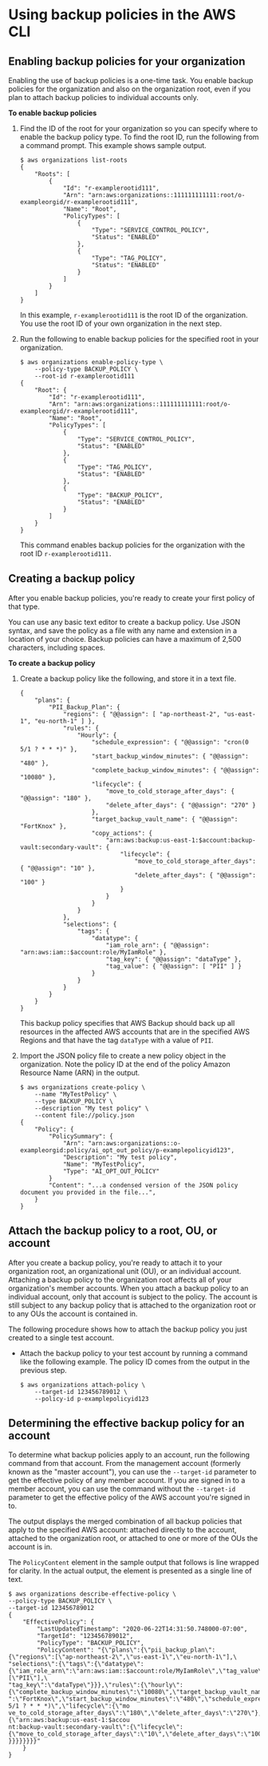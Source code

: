 # Using backup policies in the AWS CLI<a name="orgs_manage_policies_backup_cli"></a>

## Enabling backup policies for your organization<a name="backup-policy-enable-cli"></a>

Enabling the use of backup policies is a one\-time task\. You enable backup policies for the organization and also on the organization root, even if you plan to attach backup policies to individual accounts only\. 

**To enable backup policies**

1. Find the ID of the root for your organization so you can specify where to enable the backup policy type\. To find the root ID, run the following from a command prompt\. This example shows sample output\.

   ```
   $ aws organizations list-roots
   {
       "Roots": [
           {
               "Id": "r-examplerootid111",
               "Arn": "arn:aws:organizations::111111111111:root/o-exampleorgid/r-examplerootid111",
               "Name": "Root",
               "PolicyTypes": [
                   {
                       "Type": "SERVICE_CONTROL_POLICY",
                       "Status": "ENABLED"
                   },
                   {
                       "Type": "TAG_POLICY",
                       "Status": "ENABLED"
                   }
               ]
           }
       ]
   }
   ```

   In this example, `r-examplerootid111` is the root ID of the organization\. You use the root ID of your own organization in the next step\.

1. Run the following to enable backup policies for the specified root in your organization\.

   ```
   $ aws organizations enable-policy-type \
       --policy-type BACKUP_POLICY \
       --root-id r-examplerootid111
   {
       "Root": {
           "Id": "r-examplerootid111",
           "Arn": "arn:aws:organizations::111111111111:root/o-exampleorgid/r-examplerootid111",
           "Name": "Root",
           "PolicyTypes": [
               {
                   "Type": "SERVICE_CONTROL_POLICY",
                   "Status": "ENABLED"
               },
               {
                   "Type": "TAG_POLICY",
                   "Status": "ENABLED"
               },
               {
                   "Type": "BACKUP_POLICY",
                   "Status": "ENABLED"
               }
           ]
       }
   }
   ```

   This command enables backup policies for the organization with the root ID `r-examplerootid111.` 

## Creating a backup policy<a name="backup-create-first-cli"></a>

After you enable backup policies, you're ready to create your first policy of that type\. 

You can use any basic text editor to create a backup policy\. Use JSON syntax, and save the policy as a file with any name and extension in a location of your choice\. Backup policies can have a maximum of 2,500 characters, including spaces\. 

**To create a backup policy**

1. Create a backup policy like the following, and store it in a text file\.

   ```
   {
       "plans": {
           "PII_Backup_Plan": {
               "regions": { "@@assign": [ "ap-northeast-2", "us-east-1", "eu-north-1" ] },
               "rules": {
                   "Hourly": {
                       "schedule_expression": { "@@assign": "cron(0 5/1 ? * * *)" },
                       "start_backup_window_minutes": { "@@assign": "480" },
                       "complete_backup_window_minutes": { "@@assign": "10080" },
                       "lifecycle": {
                           "move_to_cold_storage_after_days": { "@@assign": "180" },
                           "delete_after_days": { "@@assign": "270" }
                       },
                       "target_backup_vault_name": { "@@assign": "FortKnox" },
                       "copy_actions": {
                           "arn:aws:backup:us-east-1:$account:backup-vault:secondary-vault": {
                               "lifecycle": {
                                   "move_to_cold_storage_after_days": { "@@assign": "10" },
                                   "delete_after_days": { "@@assign": "100" }
                               }
                           }
                       }
                   }
               },
               "selections": {
                   "tags": {
                       "datatype": {
                           "iam_role_arn": { "@@assign": "arn:aws:iam::$account:role/MyIamRole" },
                           "tag_key": { "@@assign": "dataType" },
                           "tag_value": { "@@assign": [ "PII" ] }
                       }
                   }
               }
           }
       }
   }
   ```

   This backup policy specifies that AWS Backup should back up all resources in the affected AWS accounts that are in the specified AWS Regions and that have the tag `dataType` with a value of `PII`\. 

1. Import the JSON policy file to create a new policy object in the organization\. Note the policy ID at the end of the policy Amazon Resource Name \(ARN\) in the output\.

   ```
   $ aws organizations create-policy \
       --name "MyTestPolicy" \
       --type BACKUP_POLICY \
       --description "My test policy" \
       --content file://policy.json
   {
       "Policy": {
           "PolicySummary": {
               "Arn": "arn:aws:organizations::o-exampleorgid:policy/ai_opt_out_policy/p-examplepolicyid123",
               "Description": "My test policy",
               "Name": "MyTestPolicy",
               "Type": "AI_OPT_OUT_POLICY"
           }
           "Content": "...a condensed version of the JSON policy document you provided in the file...",
       }
   }
   ```

## Attach the backup policy to a root, OU, or account<a name="backup-attach-first-cli"></a>

After you create a backup policy, you're ready to attach it to your organization root, an organizational unit \(OU\), or an individual account\. Attaching a backup policy to the organization root affects all of your organization's member accounts\. When you attach a backup policy to an individual account, only that account is subject to the policy\. The account is still subject to any backup policy that is attached to the organization root or to any OUs the account is contained in\.

The following procedure shows how to attach the backup policy you just created to a single test account\.
+ Attach the backup policy to your test account by running a command like the following example\. The policy ID comes from the output in the previous step\.

  ```
  $ aws organizations attach-policy \
      --target-id 123456789012 \
      --policy-id p-examplepolicyid123
  ```

## Determining the effective backup policy for an account<a name="backup-get-effective-cli"></a>

To determine what backup policies apply to an account, run the following command from that account\. From the management account \(formerly known as the "master account"\), you can use the `--target-id` parameter to get the effective policy of any member account\. If you are signed in to a member account, you can use the command without the `--target-id` parameter to get the effective policy of the AWS account you're signed in to\.

The output displays the merged combination of all backup policies that apply to the specified AWS account: attached directly to the account, attached to the organization root, or attached to one or more of the OUs the account is in\.

The `PolicyContent` element in the sample output that follows is line wrapped for clarity\. In the actual output, the element is presented as a single line of text\.

```
$ aws organizations describe-effective-policy \
--policy-type BACKUP_POLICY \
--target-id 123456789012
{
    "EffectivePolicy": {
        "LastUpdatedTimestamp": "2020-06-22T14:31:50.748000-07:00",
        "TargetId": "123456789012",
        "PolicyType": "BACKUP_POLICY",
        "PolicyContent": "{\"plans\":{\"pii_backup_plan\":{\"regions\":[\"ap-northeast-2\",\"us-east-1\",\"eu-north-1\"],\
"selections\":{\"tags\":{\"datatype\":{\"iam_role_arn\":\"arn:aws:iam::$account:role/MyIamRole\",\"tag_value\":[\"PII\"],\
"tag_key\":\"dataType\"}}},\"rules\":{\"hourly\":{\"complete_backup_window_minutes\":\"10080\",\"target_backup_vault_name\
":\"FortKnox\",\"start_backup_window_minutes\":\"480\",\"schedule_expression\":\"cron(0 5/1 ? * * *)\",\"lifecycle\":{\"mo
ve_to_cold_storage_after_days\":\"180\",\"delete_after_days\":\"270\"},\"copy_actions\":{\"arn:aws:backup:us-east-1:$accou
nt:backup-vault:secondary-vault\":{\"lifecycle\":{\"move_to_cold_storage_after_days\":\"10\",\"delete_after_days\":\"100\"
}}}}}}}}"
    }
}
```
